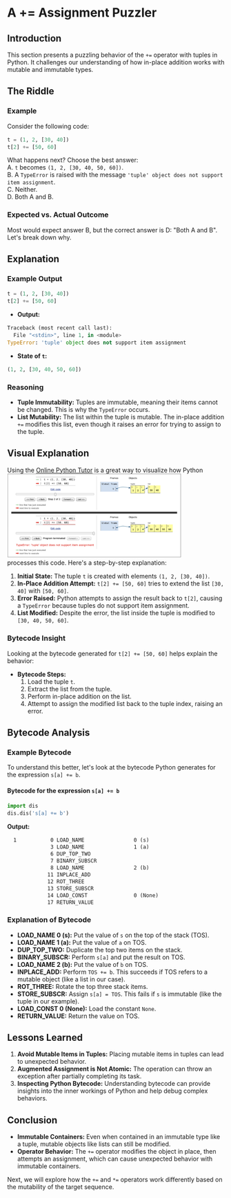 # A += Assignment Puzzler

## Introduction

This section presents a puzzling behavior of the `+=` operator with tuples in Python. It challenges our understanding of how in-place addition works with mutable and immutable types.

## The Riddle

### Example
Consider the following code:
```python
t = (1, 2, [30, 40])
t[2] += [50, 60]
```
What happens next? Choose the best answer:<br>
A. `t` becomes `(1, 2, [30, 40, 50, 60])`.<br>
B. A `TypeError` is raised with the message `'tuple' object does not support item assignment`.<br>
C. Neither.<br>
D. Both A and B.<br>

### Expected vs. Actual Outcome
Most would expect answer B, but the correct answer is D: "Both A and B". Let's break down why.

## Explanation

### Example Output
```python
t = (1, 2, [30, 40])
t[2] += [50, 60]
```
- **Output:**
```python
Traceback (most recent call last):
  File "<stdin>", line 1, in <module>
TypeError: 'tuple' object does not support item assignment
```
- **State of `t`:**
```python
(1, 2, [30, 40, 50, 60])
```

### Reasoning
- **Tuple Immutability:** Tuples are immutable, meaning their items cannot be changed. This is why the `TypeError` occurs.
- **List Mutability:** The list within the tuple is mutable. The in-place addition `+=` modifies this list, even though it raises an error for trying to assign to the tuple.

## Visual Explanation

Using the [Online Python Tutor](http://pythontutor.com) is a great way to visualize how Python 
<br>
<img src="./images/output.PNG" alt="Python Tutor" width="80%">
<br>
processes this code. Here's a step-by-step explanation:
1. **Initial State:** The tuple `t` is created with elements `(1, 2, [30, 40])`.
2. **In-Place Addition Attempt:** `t[2] += [50, 60]` tries to extend the list `[30, 40]` with `[50, 60]`.
3. **Error Raised:** Python attempts to assign the result back to `t[2]`, causing a `TypeError` because tuples do not support item assignment.
4. **List Modified:** Despite the error, the list inside the tuple is modified to `[30, 40, 50, 60]`.

### Bytecode Insight
Looking at the bytecode generated for `t[2] += [50, 60]` helps explain the behavior:
- **Bytecode Steps:**
  1. Load the tuple `t`.
  2. Extract the list from the tuple.
  3. Perform in-place addition on the list.
  4. Attempt to assign the modified list back to the tuple index, raising an error.

## Bytecode Analysis

### Example Bytecode
To understand this better, let's look at the bytecode Python generates for the expression `s[a] += b`.

#### Bytecode for the expression `s[a] += b`
```python
import dis
dis.dis('s[a] += b')
```
**Output:**
```plaintext
  1           0 LOAD_NAME                0 (s)
              3 LOAD_NAME                1 (a)
              6 DUP_TOP_TWO
              7 BINARY_SUBSCR
              8 LOAD_NAME                2 (b)
             11 INPLACE_ADD
             12 ROT_THREE
             13 STORE_SUBSCR
             14 LOAD_CONST               0 (None)
             17 RETURN_VALUE
```

### Explanation of Bytecode
- **LOAD_NAME 0 (s):** Put the value of `s` on the top of the stack (TOS).
- **LOAD_NAME 1 (a):** Put the value of `a` on TOS.
- **DUP_TOP_TWO:** Duplicate the top two items on the stack.
- **BINARY_SUBSCR:** Perform `s[a]` and put the result on TOS.
- **LOAD_NAME 2 (b):** Put the value of `b` on TOS.
- **INPLACE_ADD:** Perform `TOS += b`. This succeeds if TOS refers to a mutable object (like a list in our case).
- **ROT_THREE:** Rotate the top three stack items.
- **STORE_SUBSCR:** Assign `s[a] = TOS`. This fails if `s` is immutable (like the tuple in our example).
- **LOAD_CONST 0 (None):** Load the constant `None`.
- **RETURN_VALUE:** Return the value on TOS.

## Lessons Learned
1. **Avoid Mutable Items in Tuples:** Placing mutable items in tuples can lead to unexpected behavior.
2. **Augmented Assignment is Not Atomic:** The operation can throw an exception after partially completing its task.
3. **Inspecting Python Bytecode:** Understanding bytecode can provide insights into the inner workings of Python and help debug complex behaviors.

## Conclusion

- **Immutable Containers:** Even when contained in an immutable type like a tuple, mutable objects like lists can still be modified.
- **Operator Behavior:** The `+=` operator modifies the object in place, then attempts an assignment, which can cause unexpected behavior with immutable containers.

Next, we will explore how the `+=` and `*=` operators work differently based on the mutability of the target sequence.
